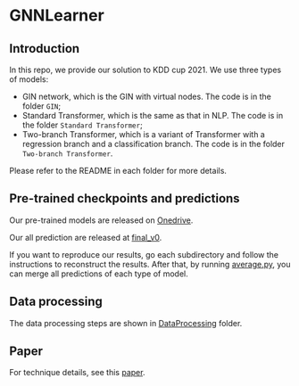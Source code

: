# GNNLearner

## Introduction
In this repo, we provide our solution to KDD cup 2021. We use three types of models:

- GIN network, which is the GIN with virtual nodes. The code is in the folder `GIN`; 
- Standard Transformer, which is the same as that in NLP. The code is in the folder `Standard Transformer`;
- Two-branch Transformer, which is a variant of Transformer with a regression branch and a classification branch. The code is in the folder `Two-branch Transformer`.

Please refer to the README in each folder for more details.

## Pre-trained checkpoints and predictions
Our pre-trained models are released on [Onedrive](https://mailustceducn-my.sharepoint.com/:f:/g/personal/teslazhu_mail_ustc_edu_cn/Emvau85Qcv9NowWIrR3d5HEBidQuh8sH9yOcgoAdqdd-Ag?e=YgHdN9). 

Our all prediction are released at [final_v0](https://mailustceducn-my.sharepoint.com/:f:/r/personal/teslazhu_mail_ustc_edu_cn/Documents/share/public/kddcup/final_v0?csf=1&web=1&e=WjNhqX). 

If you want to reproduce our results, go each subdirectory and follow the instructions to reconstruct the results. After that,  by running [average.py](./average.py), you can merge all predictions of each type of model.


## Data processing
The data processing steps are shown in [DataProcessing](./DataProcessing/README.md) folder.

## Paper
For technique details, see this [paper](./paper.pdf).
